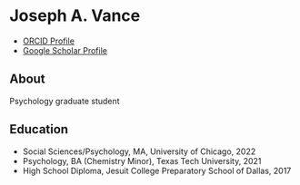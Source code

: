 Joseph A. Vance
=========
- [ORCID Profile](https://orcid.org/0000-0002-6915-1267)
- [Google Scholar Profile](https://scholar.google.com/citations?user=7wA2F4gAAAAJ&hl=en)

## About
Psychology graduate student

## Education
- Social Sciences/Psychology, MA, University of Chicago, 2022
- Psychology, BA (Chemistry Minor), Texas Tech University, 2021
- High School Diploma, Jesuit College Preparatory School of Dallas, 2017
